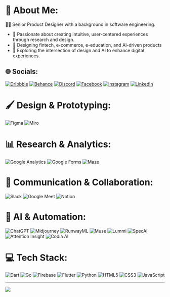 # 💫 About Me:
👨‍💻 Senior Product Designer with a background in software engineering.<br/>
-  🎨 Passionate about creating intuitive, user-centered experiences through research and design.<br>
-  🌱 Designing fintech, e-commerce, e-education, and AI-driven products<br>
-  🔭 Exploring the intersection of design and AI to enhance digital experiences.<br>

<!-- - 💬 Ask me about flutter,<br> -->


## 🌐 Socials:
[![Dribbble](https://img.shields.io/badge/Dribbble-%230077B5.svg?logo=Dribbble&logoColor=white)](https://linkedin.com/in/ala-eddine-semassel-565220236) [![Behance](https://img.shields.io/badge/Behance-1769ff?logo=behance&logoColor=white)](https://behance.net/alasem) [![Discord](https://img.shields.io/badge/Discord-%237289DA.svg?logo=discord&logoColor=white)](https://discord.gg/alaxsemassel) [![Facebook](https://img.shields.io/badge/Facebook-%231877F2.svg?logo=Facebook&logoColor=white)](https://facebook.com/bhaidshqjzax) [![Instagram](https://img.shields.io/badge/Instagram-%23E4405F.svg?logo=Instagram&logoColor=white)](https://www.instagram.com/alaeddine.uiux) [![LinkedIn](https://img.shields.io/badge/LinkedIn-%230077B5.svg?logo=linkedin&logoColor=white)](https://linkedin.com/in/ala-eddine-semassel-565220236) 

# 🖌️ Design & Prototyping:
![Figma](https://img.shields.io/badge/Figma-F24E1E?style=for-the-badge&logo=figma&logoColor=white) ![Miro](https://img.shields.io/badge/Miro-050038?style=for-the-badge&logo=miro&logoColor=yellow)  

# 📊 Research & Analytics: 
![Google Analytics](https://img.shields.io/badge/Google%20Analytics-E37400?style=for-the-badge&logo=google%20analytics&logoColor=white) ![Google Forms](https://img.shields.io/badge/Google%20Forms-673AB7?style=for-the-badge&logo=googleforms&logoColor=white) ![Maze](https://img.shields.io/badge/Maze-252F3E?style=for-the-badge&logo=maze&logoColor=white)  

# 💬 Communication & Collaboration:
![Slack](https://img.shields.io/badge/Slack-4A154B?style=for-the-badge&logo=slack&logoColor=white) ![Google Meet](https://img.shields.io/badge/Google%20Meet-00897B?style=for-the-badge&logo=googlemeet&logoColor=white)  ![Notion](https://img.shields.io/badge/Notion-000000?style=for-the-badge&logo=notion&logoColor=white)  

# 🤖 AI & Automation:   
![ChatGPT](https://img.shields.io/badge/ChatGPT-00A67E?style=for-the-badge&logo=openai&logoColor=white) ![Midjourney](https://img.shields.io/badge/Midjourney-000000?style=for-the-badge&logo=midjourney&logoColor=white) ![RunwayML](https://img.shields.io/badge/RunwayML-65D2E9?style=for-the-badge&logo=runwayml&logoColor=black) ![Muse](https://img.shields.io/badge/Muse-FF3366?style=for-the-badge&logo=muse&logoColor=white) ![Lummi](https://img.shields.io/badge/Lummi-00C853?style=for-the-badge&logo=lummi&logoColor=white) ![SpecAi](https://img.shields.io/badge/SpecAi-4A90E2?style=for-the-badge&logo=specai&logoColor=white) ![Attention Insight](https://img.shields.io/badge/Attention%20Insight-FF9800?style=for-the-badge&logo=insight&logoColor=white) ![Codia AI](https://img.shields.io/badge/Codia%20AI-673AB7?style=for-the-badge&logo=codiaai&logoColor=white)  

# 💻 Tech Stack:
![Dart](https://img.shields.io/badge/dart-%230175C2.svg?style=for-the-badge&logo=dart&logoColor=white) 
![Go](https://img.shields.io/badge/go-%2300ADD8.svg?style=for-the-badge&logo=go&logoColor=white) 
![Firebase](https://img.shields.io/badge/firebase-%23039BE5.svg?style=for-the-badge&logo=firebase) 
![Flutter](https://img.shields.io/badge/Flutter-%2302569B.svg?style=for-the-badge&logo=Flutter&logoColor=white) 
![Python](https://img.shields.io/badge/python-3670A0?style=for-the-badge&logo=python&logoColor=ffdd54) 
![HTML5](https://img.shields.io/badge/html5-%23E34F26.svg?style=for-the-badge&logo=html5&logoColor=white)
![CSS3](https://img.shields.io/badge/css3-%231572B6.svg?style=for-the-badge&logo=css3&logoColor=white)
![JavaScript](https://img.shields.io/badge/javascript-%23323330.svg?style=for-the-badge&logo=javascript&logoColor=%23F7DF1E) 

<!-- ![Keras](https://img.shields.io/badge/Keras-%23D00000.svg?style=for-the-badge&logo=Keras&logoColor=white) 
![Matplotlib](https://img.shields.io/badge/Matplotlib-%23ffffff.svg?style=for-the-badge&logo=Matplotlib&logoColor=black) 
![NumPy](https://img.shields.io/badge/numpy-%23013243.svg?style=for-the-badge&logo=numpy&logoColor=white) 
![Pandas](https://img.shields.io/badge/pandas-%23150458.svg?style=for-the-badge&logo=pandas&logoColor=white) 
![Plotly](https://img.shields.io/badge/Plotly-%233F4F75.svg?style=for-the-badge&logo=plotly&logoColor=white) 
![TensorFlow](https://img.shields.io/badge/TensorFlow-%23FF6F00.svg?style=for-the-badge&logo=TensorFlow&logoColor=white) 
![scikit-learn](https://img.shields.io/badge/scikit--learn-%23F7931E.svg?style=for-the-badge&logo=scikit-learn&logoColor=white) 
 ![LaTeX](https://img.shields.io/badge/latex-%23008080.svg?style=for-the-badge&logo=latex&logoColor=white)  
![Canva](https://img.shields.io/badge/Canva-%2300C4CC.svg?style=for-the-badge&logo=Canva&logoColor=white) -->

<!--  # 📊 GitHub Stats:
![](https://github-readme-stats.vercel.app/api?username=Alasemassel&theme=dark&hide_border=false&include_all_commits=false&count_private=false)<br/>
![](https://github-readme-streak-stats.herokuapp.com/?user=Alasemassel&theme=dark&hide_border=false)<br/>
![](https://github-readme-stats.vercel.app/api/top-langs/?username=Alasemassel&theme=dark&hide_border=false&include_all_commits=false&count_private=false&layout=compact)

### ✍️ Random Dev Quote
![](https://quotes-github-readme.vercel.app/api?type=horizontal&theme=light)

### 🔝 Top Contributed Repo
![](https://github-contributor-stats.vercel.app/api?username=Alasemassel&limit=5&theme=dark_dimmed&combine_all_yearly_contributions=true)
-->
---
[![](https://visitcount.itsvg.in/api?id=Alasemassel&icon=0&color=1)](https://visitcount.itsvg.in)

<!-- Proudly created with GPRM ( https://gprm.itsvg.in ) -->

